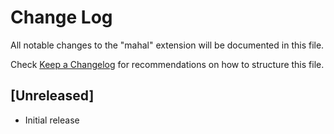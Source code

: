 # Change Log

All notable changes to the "mahal" extension will be documented in this file.

Check [Keep a Changelog](http://keepachangelog.com/) for recommendations on how to structure this file.

## [Unreleased]

- Initial release